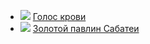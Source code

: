 * ![](/books/sf_heroic/Крис%20Уэйнрайт/Голос%20крови.jpg) [Голос крови](/books/sf_heroic/Крис%20Уэйнрайт/Голос%20крови)
* ![](/books/sf_heroic/Крис%20Уэйнрайт/Золотой%20павлин%20Сабатеи.jpg) [Золотой павлин Сабатеи](/books/sf_heroic/Крис%20Уэйнрайт/Золотой%20павлин%20Сабатеи)
